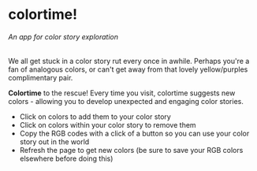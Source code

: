 # colortime!
###### An app for color story exploration

We all get stuck in a color story rut every once in awhile.  Perhaps you're a fan of analogous colors, or can't get away from that lovely yellow/purples complimentary pair.

**Colortime** to the rescue!  Every time you visit, colortime suggests new colors - allowing you to develop unexpected and engaging color stories.
* Click on colors to add them to your color story
* Click on colors within your color story to remove them
* Copy the RGB codes with a click of a button so you can use your color story out in the world
* Refresh the page to get new colors (be sure to save your RGB colors elsewhere before doing this)
